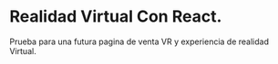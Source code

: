 # Realidad Virtual Con React.

Prueba para una futura pagina de venta VR y experiencia de realidad Virtual.